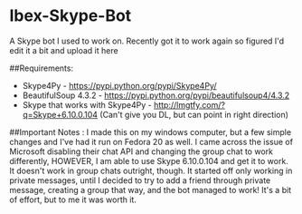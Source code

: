 # Ibex-Skype-Bot
A Skype bot I used to work on. Recently got it to work again so figured I'd edit it a bit and upload it here

##Requirements:
- Skype4Py
	  - https://pypi.python.org/pypi/Skype4Py/
- BeautifulSoup 4.3.2
	  - https://pypi.python.org/pypi/beautifulsoup4/4.3.2
- Skype that works with Skype4Py 
	  - http://lmgtfy.com/?q=Skype+6.10.0.104 (Can't give you DL, but can point in right direction)

##Important Notes	: 
  I made this on my windows computer, but a few simple changes and I've had it run on Fedora 20 as well.
	I came across the issue of Microsoft disabling their chat API and changing the group chat to work differently,
	HOWEVER, I am able to use Skype 6.10.0.104 and get it to work. It doesn't work in group chats outright, though.
	It started off only working in private messages, until I decided to try to add a friend through private message, 
	creating a group that way, and the bot managed to work! It's a bit of effort, but to me it was worth it.
